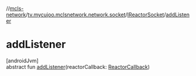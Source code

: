 //[mcls-network](../../../index.md)/[tv.mycujoo.mclsnetwork.network.socket](../index.md)/[IReactorSocket](index.md)/[addListener](add-listener.md)

# addListener

[androidJvm]\
abstract fun [addListener](add-listener.md)(reactorCallback: [ReactorCallback](../-reactor-callback/index.md))
